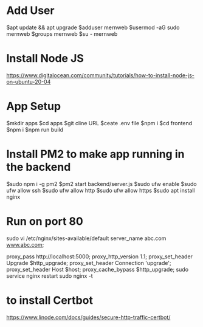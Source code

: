 # Add User
$apt update && apt upgrade
$adduser mernweb 
$usermod -aG sudo mernweb 
$groups mernweb 
$su - mernweb 

# Install Node JS
https://www.digitalocean.com/community/tutorials/how-to-install-node-js-on-ubuntu-20-04

# App Setup
$mkdir apps
$cd apps
$git cline URL
$ceate .env file
$npm i
$cd frontend
$npm i
$npm run build


# Install PM2 to make app running in the backend
$sudo npm i -g pm2
$pm2 start backend/server.js
$sudo ufw enable
$sudo ufw allow ssh
$sudo ufw allow http
$sudo ufw allow https
$sudo apt install nginx

# Run on port 80

sudo vi /etc/nginx/sites-available/default
server_name abc.com www.abc.com;

proxy_pass http://localhost:5000;
proxy_http_version 1.1;
proxy_set_header Upgrade $http_upgrade;
proxy_set_header Connection 'upgrade';
proxy_set_header Host $host;
proxy_cache_bypass $http_upgrade;
sudo service nginx restart
sudo nginx -t

# to install Certbot
https://www.linode.com/docs/guides/secure-http-traffic-certbot/
